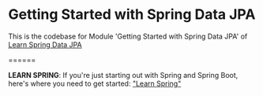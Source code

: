 # Getting Started with Spring Data JPA

This is the codebase for Module 'Getting Started with Spring Data JPA' of [Learn Spring Data JPA](https://www.baeldung.com/learn-spring-data-jpa-course)


======

**LEARN SPRING**: If you're just starting out with Spring and Spring Boot, here's where you need to get started: ["Learn Spring"](https://bit.ly/github-ls)

